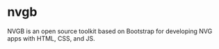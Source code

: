 # nvgb
NVGB is an open source toolkit based on Bootstrap for developing NVG apps with HTML, CSS, and JS.
